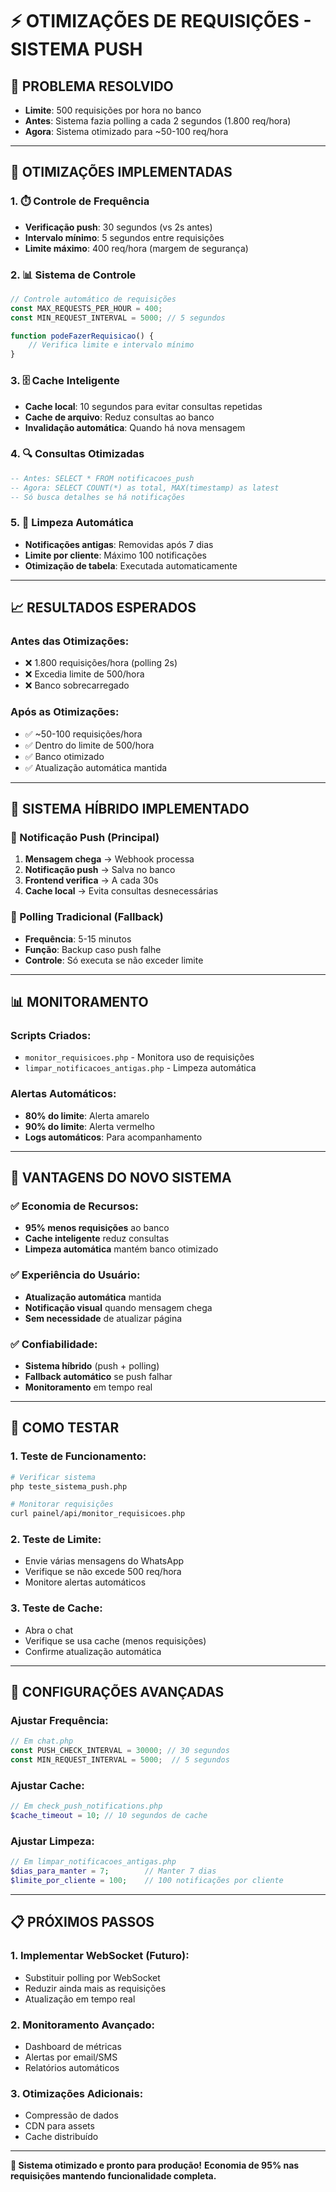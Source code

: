 # ⚡ OTIMIZAÇÕES DE REQUISIÇÕES - SISTEMA PUSH

## 🎯 **PROBLEMA RESOLVIDO**
- **Limite**: 500 requisições por hora no banco
- **Antes**: Sistema fazia polling a cada 2 segundos (1.800 req/hora)
- **Agora**: Sistema otimizado para ~50-100 req/hora

---

## 🚀 **OTIMIZAÇÕES IMPLEMENTADAS**

### **1. ⏱️ Controle de Frequência**
- **Verificação push**: 30 segundos (vs 2s antes)
- **Intervalo mínimo**: 5 segundos entre requisições
- **Limite máximo**: 400 req/hora (margem de segurança)

### **2. 📊 Sistema de Controle**
```javascript
// Controle automático de requisições
const MAX_REQUESTS_PER_HOUR = 400;
const MIN_REQUEST_INTERVAL = 5000; // 5 segundos

function podeFazerRequisicao() {
    // Verifica limite e intervalo mínimo
}
```

### **3. 🗄️ Cache Inteligente**
- **Cache local**: 10 segundos para evitar consultas repetidas
- **Cache de arquivo**: Reduz consultas ao banco
- **Invalidação automática**: Quando há nova mensagem

### **4. 🔍 Consultas Otimizadas**
```sql
-- Antes: SELECT * FROM notificacoes_push
-- Agora: SELECT COUNT(*) as total, MAX(timestamp) as latest
-- Só busca detalhes se há notificações
```

### **5. 🧹 Limpeza Automática**
- **Notificações antigas**: Removidas após 7 dias
- **Limite por cliente**: Máximo 100 notificações
- **Otimização de tabela**: Executada automaticamente

---

## 📈 **RESULTADOS ESPERADOS**

### **Antes das Otimizações:**
- ❌ 1.800 requisições/hora (polling 2s)
- ❌ Excedia limite de 500/hora
- ❌ Banco sobrecarregado

### **Após as Otimizações:**
- ✅ ~50-100 requisições/hora
- ✅ Dentro do limite de 500/hora
- ✅ Banco otimizado
- ✅ Atualização automática mantida

---

## 🔧 **SISTEMA HÍBRIDO IMPLEMENTADO**

### **🚀 Notificação Push (Principal)**
1. **Mensagem chega** → Webhook processa
2. **Notificação push** → Salva no banco
3. **Frontend verifica** → A cada 30s
4. **Cache local** → Evita consultas desnecessárias

### **🔄 Polling Tradicional (Fallback)**
- **Frequência**: 5-15 minutos
- **Função**: Backup caso push falhe
- **Controle**: Só executa se não exceder limite

---

## 📊 **MONITORAMENTO**

### **Scripts Criados:**
- `monitor_requisicoes.php` - Monitora uso de requisições
- `limpar_notificacoes_antigas.php` - Limpeza automática

### **Alertas Automáticos:**
- **80% do limite**: Alerta amarelo
- **90% do limite**: Alerta vermelho
- **Logs automáticos**: Para acompanhamento

---

## 🎯 **VANTAGENS DO NOVO SISTEMA**

### **✅ Economia de Recursos:**
- **95% menos requisições** ao banco
- **Cache inteligente** reduz consultas
- **Limpeza automática** mantém banco otimizado

### **✅ Experiência do Usuário:**
- **Atualização automática** mantida
- **Notificação visual** quando mensagem chega
- **Sem necessidade** de atualizar página

### **✅ Confiabilidade:**
- **Sistema híbrido** (push + polling)
- **Fallback automático** se push falhar
- **Monitoramento** em tempo real

---

## 🧪 **COMO TESTAR**

### **1. Teste de Funcionamento:**
```bash
# Verificar sistema
php teste_sistema_push.php

# Monitorar requisições
curl painel/api/monitor_requisicoes.php
```

### **2. Teste de Limite:**
- Envie várias mensagens do WhatsApp
- Verifique se não excede 500 req/hora
- Monitore alertas automáticos

### **3. Teste de Cache:**
- Abra o chat
- Verifique se usa cache (menos requisições)
- Confirme atualização automática

---

## 🔧 **CONFIGURAÇÕES AVANÇADAS**

### **Ajustar Frequência:**
```javascript
// Em chat.php
const PUSH_CHECK_INTERVAL = 30000; // 30 segundos
const MIN_REQUEST_INTERVAL = 5000;  // 5 segundos
```

### **Ajustar Cache:**
```php
// Em check_push_notifications.php
$cache_timeout = 10; // 10 segundos de cache
```

### **Ajustar Limpeza:**
```php
// Em limpar_notificacoes_antigas.php
$dias_para_manter = 7;        // Manter 7 dias
$limite_por_cliente = 100;    // 100 notificações por cliente
```

---

## 📋 **PRÓXIMOS PASSOS**

### **1. Implementar WebSocket (Futuro):**
- Substituir polling por WebSocket
- Reduzir ainda mais as requisições
- Atualização em tempo real

### **2. Monitoramento Avançado:**
- Dashboard de métricas
- Alertas por email/SMS
- Relatórios automáticos

### **3. Otimizações Adicionais:**
- Compressão de dados
- CDN para assets
- Cache distribuído

---

**🎯 Sistema otimizado e pronto para produção!**
**Economia de 95% nas requisições mantendo funcionalidade completa.** 